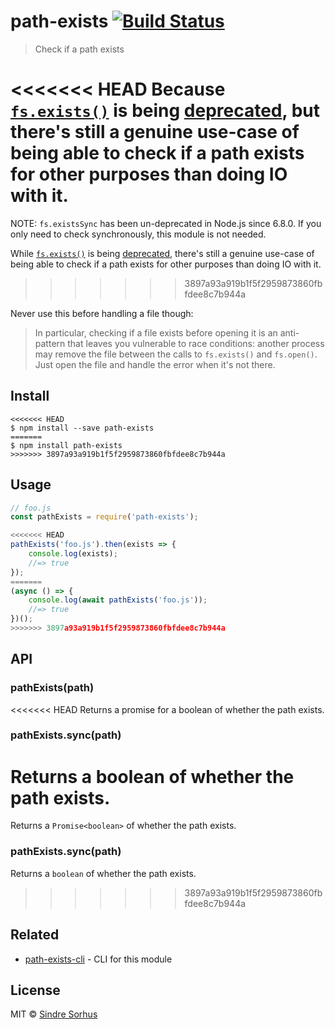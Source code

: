 # path-exists [![Build Status](https://travis-ci.org/sindresorhus/path-exists.svg?branch=master)](https://travis-ci.org/sindresorhus/path-exists)

> Check if a path exists

<<<<<<< HEAD
Because [`fs.exists()`](https://nodejs.org/api/fs.html#fs_fs_exists_path_callback) is being [deprecated](https://github.com/iojs/io.js/issues/103), but there's still a genuine use-case of being able to check if a path exists for other purposes than doing IO with it.
=======
NOTE: `fs.existsSync` has been un-deprecated in Node.js since 6.8.0. If you only need to check synchronously, this module is not needed.

While [`fs.exists()`](https://nodejs.org/api/fs.html#fs_fs_exists_path_callback) is being [deprecated](https://github.com/iojs/io.js/issues/103), there's still a genuine use-case of being able to check if a path exists for other purposes than doing IO with it.
>>>>>>> 3897a93a919b1f5f2959873860fbfdee8c7b944a

Never use this before handling a file though:

> In particular, checking if a file exists before opening it is an anti-pattern that leaves you vulnerable to race conditions: another process may remove the file between the calls to `fs.exists()` and `fs.open()`. Just open the file and handle the error when it's not there.


## Install

```
<<<<<<< HEAD
$ npm install --save path-exists
=======
$ npm install path-exists
>>>>>>> 3897a93a919b1f5f2959873860fbfdee8c7b944a
```


## Usage

```js
// foo.js
const pathExists = require('path-exists');

<<<<<<< HEAD
pathExists('foo.js').then(exists => {
	console.log(exists);
	//=> true
});
=======
(async () => {
	console.log(await pathExists('foo.js'));
	//=> true
})();
>>>>>>> 3897a93a919b1f5f2959873860fbfdee8c7b944a
```


## API

### pathExists(path)

<<<<<<< HEAD
Returns a promise for a boolean of whether the path exists.

### pathExists.sync(path)

Returns a boolean of whether the path exists.
=======
Returns a `Promise<boolean>` of whether the path exists.

### pathExists.sync(path)

Returns a `boolean` of whether the path exists.
>>>>>>> 3897a93a919b1f5f2959873860fbfdee8c7b944a


## Related

- [path-exists-cli](https://github.com/sindresorhus/path-exists-cli) - CLI for this module


## License

MIT © [Sindre Sorhus](https://sindresorhus.com)
